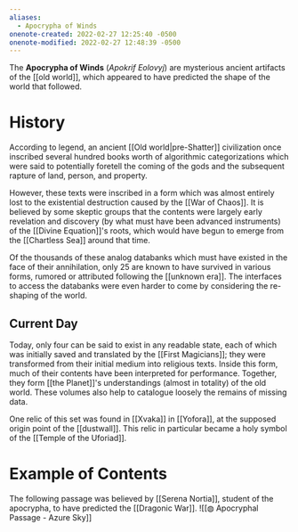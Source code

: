```yaml
---
aliases:
  - Apocrypha of Winds
onenote-created: 2022-02-27 12:25:40 -0500
onenote-modified: 2022-02-27 12:48:39 -0500
---
```

The **Apocrypha of Winds** (*Apokrif Eolovyj*) are mysterious ancient artifacts of the [[old world]], which appeared to have predicted the shape of the world that followed.

# History

According to legend, an ancient [[Old world|pre-Shatter]] civilization once inscribed several hundred books worth of algorithmic categorizations which were said to potentially foretell the coming of the gods and the subsequent rapture of land, person, and property.

However, these texts were inscribed in a form which was almost entirely lost to the existential destruction caused by the [[War of Chaos]]. It is believed by some skeptic groups that the contents were largely early revelation and discovery (by what must have been advanced instruments) of the [[Divine Equation]]'s roots, which would have begun to emerge from the [[Chartless Sea]] around that time.

Of the thousands of these analog databanks which must have existed in the face of their annihilation, only 25 are known to have survived in various forms, rumored or attributed following the [[unknown era]]. The interfaces to access the databanks were even harder to come by considering the re-shaping of the world.

## Current Day

Today, only four can be said to exist in any readable state, each of which was initially saved and translated by the [[First Magicians]]; they were transformed from their initial medium into religious texts. Inside this form, much of their contents have been interpreted for performance. Together, they form [[the Planet]]'s understandings (almost in totality) of the old world. These volumes also help to catalogue loosely the remains of missing data.

One relic of this set was found in [[Xvaka]] in [[Yofora]], at the supposed origin point of the [[dustwall]]. This relic in particular became a holy symbol of the [[Temple of the Uforiad]].

# Example of Contents
The following passage was believed by [[Serena Nortia]], student of the apocrypha, to have predicted the [[Dragonic War]].
![[◍ Apocryphal Passage - Azure Sky]]